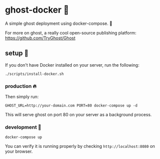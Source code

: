 # ghost-docker 👻

A simple ghost deployment using docker-compose. 🐋

For more on ghost, a really cool open-source publishing platform: https://github.com/TryGhost/Ghost

## setup 🔨

If you don't have Docker installed on your server, run the following:

```
./scripts/install-docker.sh
```

### production 🔥

Then simply run:
```
GHOST_URL=http://your-domain.com PORT=80 docker-compose up -d
```

This will serve ghost on port 80 on your server as a background process.

### development 🐢

```
docker-compose up
```

You can verify it is running properly by checking `http://localhost:8080` on your browser.
